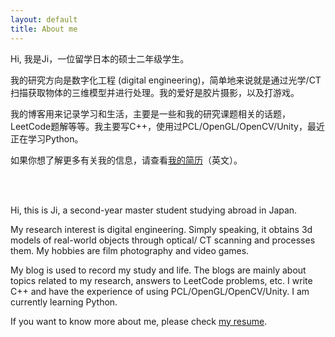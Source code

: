 ```yaml
---
layout: default
title: About me
---
```




Hi, 我是Ji，一位留学日本的硕士二年级学生。

我的研究方向是数字化工程 (digital engineering)，简单地来说就是通过光学/CT扫描获取物体的三维模型并进行处理。我的爱好是胶片摄影，以及打游戏。

我的博客用来记录学习和生活，主要是一些和我的研究课题相关的话题，LeetCode题解等等。我主要写C++，使用过PCL/OpenGL/OpenCV/Unity，最近正在学习Python。

如果你想了解更多有关我的信息，请查看[我的简历](https://jyyyjyyyj.github.io/resume/)（英文）。

<br>
<br>

Hi, this is Ji, a second-year master student studying abroad in Japan. 

My research interest is digital engineering. Simply speaking, it obtains 3d models of real-world objects through optical/ CT scanning and processes them. My hobbies are film photography and video games. 

My blog is used to record my study and life. The blogs are mainly about topics related to my research, answers to LeetCode problems, etc. I write C++ and have the experience of using PCL/OpenGL/OpenCV/Unity. I am currently learning Python. 

If you want to know more about me, please check [my resume](https://jyyyjyyyj.github.io/resume/).

    
